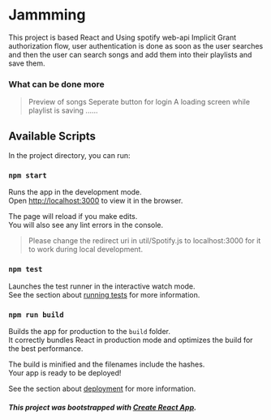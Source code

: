 # Jammming

This project is based React and Using spotify web-api Implicit Grant authorization flow, user authentication is done as soon as the user searches and then the user can search songs and add them into their playlists and save them.

### What can be done more

> Preview of songs
> Seperate button for login
> A loading screen while playlist is saving
> ......

## Available Scripts

In the project directory, you can run:

### `npm start`

Runs the app in the development mode.\
Open [http://localhost:3000](http://localhost:3000) to view it in the browser.

The page will reload if you make edits.\
You will also see any lint errors in the console.

> Please change the redirect uri in util/Spotify.js to localhost:3000 for it to work during local development.

### `npm test`

Launches the test runner in the interactive watch mode.\
See the section about [running tests](https://facebook.github.io/create-react-app/docs/running-tests) for more information.

### `npm run build`

Builds the app for production to the `build` folder.\
It correctly bundles React in production mode and optimizes the build for the best performance.

The build is minified and the filenames include the hashes.\
Your app is ready to be deployed!

See the section about [deployment](https://facebook.github.io/create-react-app/docs/deployment) for more information.

##### This project was bootstrapped with [Create React App](https://github.com/facebook/create-react-app).
